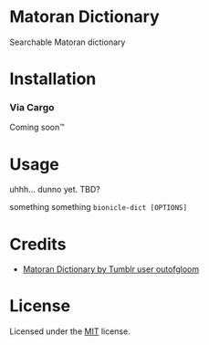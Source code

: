 # Matoran Dictionary

Searchable Matoran dictionary

# Installation

### Via Cargo

Coming soon™

<!-- If you already have the Rust toolchain installed:

```
cargo install matoran-dictionary
``` -->

# Usage

uhhh... dunno yet. TBD?

something something `bionicle-dict [OPTIONS]`

# Credits

- [Matoran Dictionary by Tumblr user outofgloom](http://outofgloom.tumblr.com/matoran-language)

# License

Licensed under the [MIT](LICENSE.txt) license.
